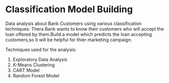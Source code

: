 # Classification Model Building
Data analysis about Bank Customers using various classification techniques:
    Thera Bank wants to know their customers who will accept the loan offered by them.Build a model which predicts the loan accepting customers,so it will be helpful for thier marketing campaign.

Techniques used for the analysis:

  1. Exploratory Data Analysis
  2. K-Means Clustering 
  3. CART Model
  4. Random Forest Model
  
  
